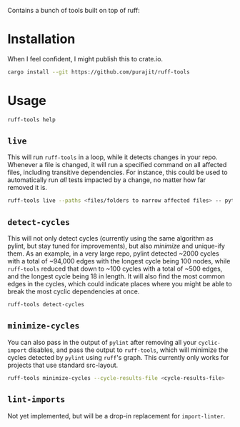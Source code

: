 Contains a bunch of tools built on top of ruff:

# Installation
When I feel confident, I might publish this to crate.io.

``` sh
cargo install --git https://github.com/purajit/ruff-tools
```

# Usage

``` sh
ruff-tools help
```

## `live`
This will run `ruff-tools` in a loop, while it detects changes in your repo. Whenever
a file is changed, it will run a specified command on all affected files, including
transitive dependencies. For instance, this could be used to automatically run _all_
tests impacted by a change, no matter how far removed it is.

``` sh
ruff-tools live --paths <files/folders to narrow affected files> -- pytest
```

## `detect-cycles`
This will not only detect cycles (currently using the same algorithm as pylint,
but stay tuned for improvements), but also _minimize_ and unique-ify them. As an
example, in a very large repo, pylint detected ~2000 cycles with a total of ~94,000
edges with the longest cycle being 100 nodes, while `ruff-tools` reduced that down
to ~100 cycles with a total of ~500 edges, and the longest cycle being 18 in length.
It will also find the most common edges in the cycles, which could indicate places
where you might be able to break the most cyclic dependencies at once.

``` sh
ruff-tools detect-cycles
```

## `minimize-cycles`
You can also pass in the output of `pylint` after removing all your `cyclic-import`
disables, and pass the output to `ruff-tools`, which will minimize the cycles detected
by `pylint` using `ruff`'s graph. This currently only works for projects that use
standard src-layout.

``` sh
ruff-tools minimize-cycles --cycle-results-file <cycle-results-file>
```

## `lint-imports`
Not yet implemented, but will be a drop-in replacement for `import-linter`.
